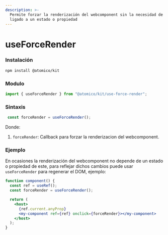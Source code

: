 ```yaml
---
description: >-
  Permite forzar la renderización del webcomponent sin la necesidad de estar
  ligado a un estado o propiedad
---
```


# useForceRender

### Instalación

```bash
npm install @atomico/kit
```

### Modulo

```javascript
import { useForceRender } from "@atomico/kit/use-force-render";
```

### Sintaxis

```javascript
 const forceRender = useForceRender();
```

Donde: 

1. `forceRender`: Callback para forzar la renderizacion del webcomponent.

### Ejemplo

En ocasiones la renderización del webcomponent no depende de un estado o propiedad de este, para reflejar dichos cambios  puede usar `useForceRender` para regenerar el DOM, ejemplo:

```jsx
function component() {
  const ref = useRef();
  const forceRender = useForceRender();

  return (
    <host>
      {ref.current.anyProp}
      <my-component ref={ref} onclick={forceRender}></my-component>
    </host>
  );
}
```

